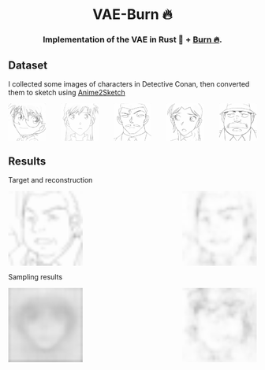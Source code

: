 <div align="center">

# VAE-Burn 🔥

### Implementation of the VAE in Rust 🦀 + [Burn 🔥](https://burn.dev/).

</div>

## Dataset 

I collected some images of characters in Detective Conan, then converted them to sketch using [Anime2Sketch](https://github.com/Mukosame/Anime2Sketch)

<div style="display: flex; justify-content: space-between;">
    <img src="assets/22926830-1-0.855017.jpg" alt="Image 5" style="width: 15%;" />
    <img src="assets/22925913-2-0.876512.jpg" alt="Image 1" style="width: 15%;" />
    <img src="assets/22926511-2-0.818353.jpg" alt="Image 2" style="width: 15%;" />
    <img src="assets/22926619-1-0.865486.jpg" alt="Image 3" style="width: 15%;" />
    <img src="assets/22926647-2-0.748802.jpg" alt="Image 4" style="width: 15%;" />
</div>

## Results 

Target and reconstruction 

<div style="display: flex; justify-content: space-between;">
    <img src="assets/target.png" alt="Image 1" style="width: 30%;" />
    <img src="assets/reconstruction.png" alt="Image 5" style="width: 30%;" />
</div>

Sampling results 

<div style="display: flex; justify-content: space-between;">
    <img src="assets/result_mean-2_var0.4.png" alt="Image 1" style="width: 30%;" />
    <img src="assets/result.png" alt="Image 5" style="width: 30%;" />
</div>